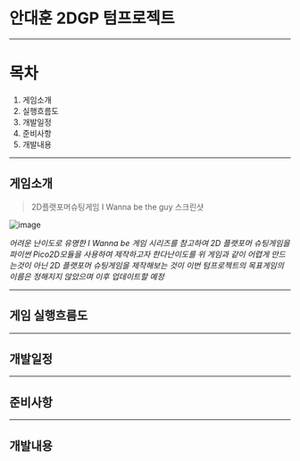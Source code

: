 # 안대훈 2DGP 텀프로젝트
---
# 목차
1. 게임소개
2. 실행흐름도
3. 개발일정
4. 준비사항
5. 개발내용
---

## 게임소개

> 2D플랫포머슈팅게임 I Wanna be the guy 스크린샷


![image](https://github.com/user-attachments/assets/2edeb1e8-166c-48e8-86e5-0b117bbde5fc)

_어려운 난이도로 유명한 I Wanna be 게임 시리즈를 참고하여 2D 플랫포머 슈팅게임을 파이썬 Pico2D모듈을 사용하여 제작하고자 한다난이도를 위 게임과 같이 어렵게 만드는것이 아닌 2D 플랫포머 슈팅게임을 제작해보는 것이 이번 텀프로젝트의 목표게임의 이름은 정해지지 않았으며 이후 업데이트할 예정_

---

## 게임 실행흐름도






---

## 개발일정






---

## 준비사항




---

## 개발내용




